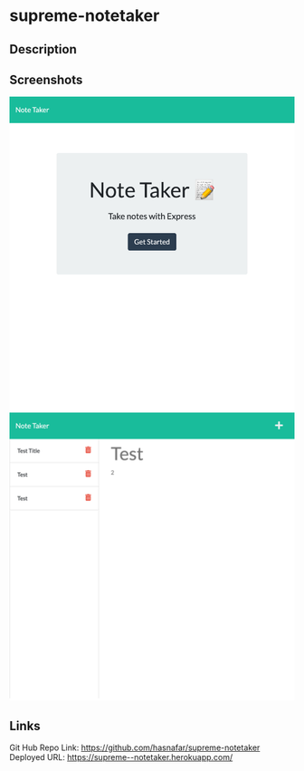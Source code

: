 # supreme-notetaker

## Description


## Screenshots
![](./Develop/public/assets/images/localhost_8080_.png)
![](./Develop/public/assets/images/localhost_8080_notes.png)


## Links
Git Hub Repo Link: https://github.com/hasnafar/supreme-notetaker
Deployed  URL: https://supreme--notetaker.herokuapp.com/